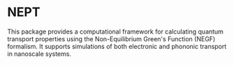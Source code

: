 # NEPT
This package provides a computational framework for calculating quantum transport properties using the Non-Equilibrium Green's Function (NEGF) formalism. It supports simulations of both electronic and phononic transport in nanoscale systems.
